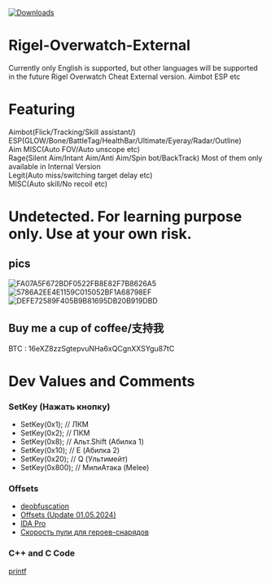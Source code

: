 [![Downloads](https://img.shields.io/github/downloads/Rysik5318/RIGEL-OVERWATCH-2/total?color=brown&label=Downloads&style=for-the-badge)](https://github.com/Rysik5318/RIGEL-OVERWATCH-2/releases)
# Rigel-Overwatch-External
Currently only English is supported, but other languages will be supported in the future
Rigel Overwatch Cheat External version. Aimbot ESP etc  

# Featuring
Aimbot(Flick/Tracking/Skill assistant/)
ESP(GLOW/Bone/BattleTag/HealthBar/Ultimate/Eyeray/Radar/Outline)  
Aim MISC(Auto FOV/Auto unscope etc)  
Rage(Silent Aim/Intant Aim/Anti Aim/Spin bot/BackTrack) Most of them only available in Internal Version  
Legit(Auto miss/switching target delay etc)  
MISC(Auto skill/No recoil etc)
# Undetected. For learning purpose only. Use at your own risk.
## pics
![FA07A5F672BDF0522FB8E82F7B8626A5](https://github.com/Lynnette177/Rigel-Overwatch-External/assets/68948483/f24c521c-6816-4953-bdc0-4522dbb69346)
![5786A2EE4E1159C015052BF1A68798EF](https://github.com/Lynnette177/Rigel-Overwatch-External/assets/68948483/c33db943-0e63-400f-95ae-3ae2395bfad8)
![DEFE72589F405B9B81695DB20B919DBD](https://github.com/Lynnette177/Rigel-Overwatch-External/assets/68948483/ad2d49ea-b7a8-4185-bd3f-4e980837ffc7)

## Buy me a cup of coffee/支持我
BTC : 16eXZ8zzSgtepvuNHa6xQCgnXXSYgu87tC

# Dev Values and Comments
### SetKey (Нажать кнопку)
- SetKey(0x1); // ЛКМ
- SetKey(0x2); // ПКM
- SetKey(0x8); // Альт.Shift (Абилка 1)
- SetKey(0x10); // E (Абилка 2)
- SetKey(0x20); // Q (Ультимейт)
- SetKey(0x800); // МилиАтака (Melee)
### Offsets
- [deobfuscation](https://www.unknowncheats.me/forum/overwatch/331730-api-deobfuscation.html)
- [Offsets (Update 01.05.2024)](https://www.unknowncheats.me/forum/4066461-post2512.html)
- [IDA Pro](https://youtu.be/fONu7T-KR34?si=Io-3bQk7rauZ_Own)
- [Скорость пули для героев-снарядов](https://www.unknowncheats.me/forum/overwatch/589047-bullet-speeds-ow2-projectile-heroes.html)
### C++ and C Code
[printf](https://www.c-cpp.ru/books/printf)

